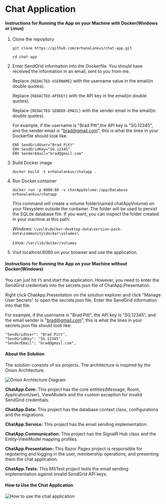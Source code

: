 ﻿# Chat Application

#### Instructions for Running the App on your Machine with Docker(Windows or Linux)

1. Clone the repository

	`git clone https://github.com/erhanalankus/chat-app.git`

	`cd chat-app`

2. Enter SendGrid information into the Dockerfile. You should have received the information in an email, sent to you from me.
	
	Replace `{REDACTED-USERNAME}` with the username value in the email(in double quotes).
	
	Replace `{REDACTED-APIKEY}` with the API key in the email(in double quotes).

	Replace `{REDACTED-SENDER-EMAIL}` with the sender email in the email(in double quotes).

	For example, if the username is "Brad Pitt",the API key is "SG.12345", and the sender email is "brad@gmail.com", this is what the lines in your Dockerfile should look like:

	```
	ENV SendGridUser="Brad Pitt"
	ENV SendGridKey="SG.12345"
	ENV SenderEmail="brad@gmail.com"
	```

3. Build Docker image

	`docker build -t erhanalankus/chatapp .`

4. Run Docker container

	`docker run -p 8080:80 -v chatAppVolume:/app/Database erhanalankus/chatapp`

	This command will create a volume folder(named chatAppVolume) on your filesystem outside the container. The folder will be used to persist the SQLite database file. If you want, you can inspect the folder created in your machine at this path:

	*Windows:* `\\wsl$\docker-desktop-data\version-pack-data\community\docker\volumes\`

	*Linux:* `/var/lib/docker/volumes`

5. Visit localhost:8080 on your browser and use the application.


#### Instructions for Running the App on your Machine without Docker(Windows)

You can just hit `F5` and start the application. However, you need to enter the SendGrid credentials into the secrets.json file of ChatApp.Presentation.

Right click ChatApp.Presentation on the solution explorer and click "Manage User Secrets" to open the secrets.json file. Enter the SendGrid information into that file.

For example, if the username is "Brad Pitt", the API key is "SG.12345", and the email sender is "brad@gmail.com", this is what the lines in your secrets.json file should look like:

```
"SendGridUser": "Brad Pitt",
"SendGridKey": "SG.12345",
"SenderEmail": "brad@gmail.com",
```


#### About the Solution

The solution consists of six projects. The architecture is inspired by the Onion Architecture.

![Onion Archtecture Diagram](http://yunus.hacettepe.edu.tr/~erhan03/img/onion.png)

**ChatApp.Core:** This project has the core entities(Message, Room, ApplicationUser), ViewModels and the custom exception for invalid SendGrid credentials.

**ChatApp.Data:** This project has the database context class, configurations and the migrations.

**ChatApp.Service:** This project has the email sending implementation.

**ChatApp.Communication:** This project has the SignalR Hub class and the Entity-ViewModel mapping profiles.

**ChatApp.Presentation:** This Razor Pages project is responsible for registering and logging in the user, membership operations, and presenting them the chat application.

**ChatApp.Tests:** This MSTest project tests the email sending implementation against invalid SendGrid API keys.


#### How to Use the Chat Application

![How to use the chat application](http://yunus.hacettepe.edu.tr/~erhan03/img/chat-howto.png)